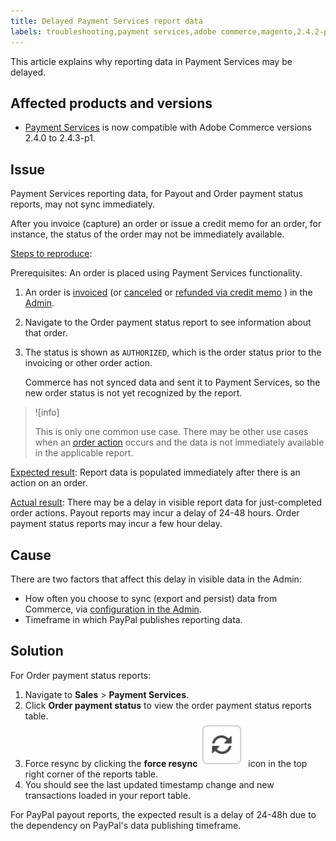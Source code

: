 ```yaml
---
title: Delayed Payment Services report data
labels: troubleshooting,payment services,adobe commerce,magento,2.4.2-p1
---
```


This article explains why reporting data in Payment Services may be delayed.

## Affected products and versions

* [Payment Services](https://marketplace.magento.com/) is now compatible with Adobe Commerce versions 2.4.0 to 2.4.3-p1.

## Issue

Payment Services reporting data, for Payout and Order payment status reports, may not sync immediately.

After you invoice (capture) an order or issue a credit memo for an order, for instance, the status of the order may not be immediately available.

<u>Steps to reproduce</u>:

Prerequisites: An order is placed using Payment Services functionality.

1. An order is [invoiced](https://docs.magento.com/user-guide/sales/invoice-create.html) (or [canceled](https://docs.magento.com/user-guide/sales/order-update.html#cancel-a-pending-order) or [refunded via credit memo](https://docs.magento.com/user-guide/sales/credit-memos.html]) ) in the [Admin](https://docs.magento.com/user-guide/stores/admin.html).
1. Navigate to the Order payment status report to see information about that order.
1. The status is shown as `AUTHORIZED`, which is the order status prior to the invoicing or other order action.

    Commerce has not synced data and sent it to Payment Services, so the new order status is not yet recognized by the report.

>![info]
>
>This is only one common use case. There may be other use cases when an [order action](https://docs.magento.com/user-guide/sales/order-actions.html) occurs and the data is not immediately available in the applicable report.

<u>Expected result</u>:
Report data is populated immediately after there is an action on an order.

<u>Actual result</u>:
There may be a delay in visible report data for just-completed order actions. Payout reports may incur a delay of 24-48 hours. Order payment status reports may incur a few hour delay.

## Cause

There are two factors that affect this delay in visible data in the Admin:

* How often you choose to sync (export and persist) data from Commerce, via [configuration in the Admin](https://devdocs-beta.magento.com/payment-services/configure-payments.html).
* Timeframe in which PayPal publishes reporting data.

## Solution

For Order payment status reports:

1. Navigate to **Sales** > **Payment Services**.
1. Click **Order payment status** to view the order payment status reports table.
1. Force resync by clicking the **force resync** ![force resync](assets/force_resync.png) icon in the top right corner of the reports table.
1. You should see the last updated timestamp change and new transactions loaded in your report table.

For PayPal payout reports, the expected result is a delay of 24-48h due to the dependency on PayPal's data publishing timeframe.
